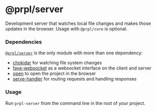 # @prpl/server

Development server that watches local file changes and makes those updates in the browser. Usage with `@prpl/core` 
is optional.

### Dependencies

[`@prpl/server`](https://github.com/tyhopp/prpl/tree/main/packages/server/src/server.ts) is the only module with more than one dependency:

- [chokidar](https://github.com/paulmillr/chokidar) for watching file system changes
- [faye-websocket](https://github.com/faye/faye-websocket-node) as a websocket interface on the client and server
- [open](https://www.npmjs.com/package/open) to open the project in the browser
- [serve-handler](https://github.com/vercel/serve-handler) for routing requests and handling responses

### Usage

Run `prpl-server` from the command line in the root of your project.